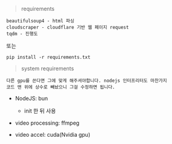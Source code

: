 > requirements

```
beautifulsoup4 - html 파싱
cloudscraper - cloudflare 기반 웹 페이지 request
tqdm - 진행도
```

또는

```
pip install -r requirements.txt
```

> system requirements

```
다른 gpu를 쓴다면 그에 맞게 해주셔야합니다. nodejs 인터프리터도 마찬가지
코드 맨 위에 상수로 빼놨으니 그걸 수정하면 됩니다.
```

- NodeJS: bun

    - init 한 뒤 사용

- video processing: ffmpeg

- video accel: cuda(Nvidia gpu)